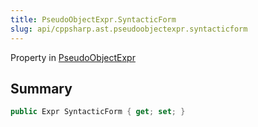 ```yaml
---
title: PseudoObjectExpr.SyntacticForm
slug: api/cppsharp.ast.pseudoobjectexpr.syntacticform
---
```

Property in [PseudoObjectExpr](/api/cppsharp/ast/pseudoobjectexpr)

## Summary



```csharp
public Expr SyntacticForm { get; set; }
```

